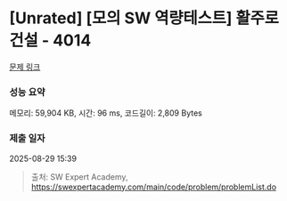 # [Unrated] [모의 SW 역량테스트] 활주로 건설 - 4014 

[문제 링크](https://swexpertacademy.com/main/code/problem/problemDetail.do?contestProbId=AWIeW7FakkUDFAVH) 

### 성능 요약

메모리: 59,904 KB, 시간: 96 ms, 코드길이: 2,809 Bytes

### 제출 일자

2025-08-29 15:39



> 출처: SW Expert Academy, https://swexpertacademy.com/main/code/problem/problemList.do